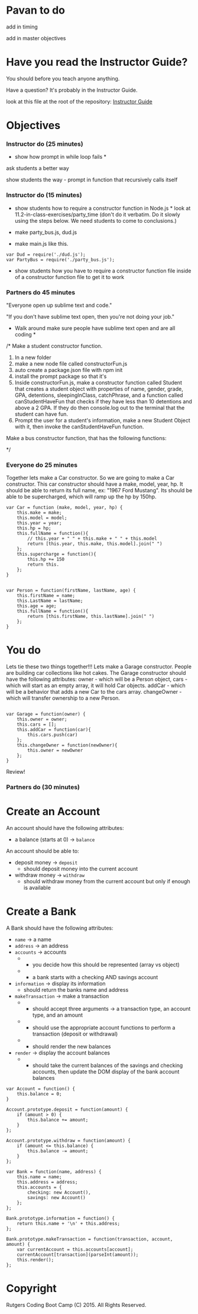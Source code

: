 # Pavan to do

add in timing

add in master objectives

# Have you read the Instructor Guide?

You should before you teach anyone anything.

Have a question? It's probably in the Instructor Guide.

look at this file at the root of the repository: 
[Instructor Guide](https://github.com/RutgersCodingBootcamp/All-Lesson-Plans/blob/master/instructor_guide.md)

# Objectives


### Instructor do (25 minutes)

* show how prompt in while loop fails * 

ask students a better way

show students the way - prompt in function that recursively calls itself

### Instructor do (15 minutes)

* show students how to require a constructor function in Node.js *
look at 11.2-in-class-exercises/party_time (don't do it verbatim. Do it slowly using the steps below. We need students to come to conclusions.)

* make party_bus.js, dud.js
 
* make main.js like this.

```
var Dud = require('./dud.js');
var PartyBus = require('./party_bus.js');
```




* show students how you have to require a constructor function file inside of a constructor function file to get it to work

### Partners do 45 minutes

"Everyone open up sublime text and code."

"If you don't have sublime text open, then you're not doing your job."

* Walk around make sure people have sublime text open and are all coding * 

/*
Make a student constructor function.

1. In a new folder
2. make a new node file called constructorFun.js
3. auto create a package.json file with npm init
4. install the prompt package so that it's 
5. Inside constructorFun.js, make a constructor function called Student that creates a student object with properties of name, gender, grade, GPA, detentions, sleepingInClass, catchPhrase, and a function called canStudentHaveFun that checks if they have less than 10 detentions and above a 2 GPA. If they do then console.log out to the terminal that the student can have fun.
6. Prompt the user for a student's information, make a new Student Object with it, then invoke the canStudentHaveFun function.

Make a bus constructor function, that has the following functions:

*/

### Everyone do 25 minutes

Together lets make a Car constructor. So we are going to make a Car constructor. This car constructor should have a make, model, year, hp. It should be able to return its full name, ex: "1967 Ford Mustang". Its should be able to be supercharged, which will ramp up the hp by 150hp. 

```
var Car = function (make, model, year, hp) {
	this.make = make;
	this.model = model;
	this.year = year;
	this.hp = hp;
	this.fullName = function(){
		// this.year + " " + this.make + " " + this.model
		return [this.year, this.make, this.model].join(" ")
	};
	this.supercharge = function(){
		this.hp += 150
		return this.
	};
}


var Person = function(firstName, lastName, age) {
	this.firstName = name;
	this.LastName = lastName;
	this.age = age;
	this.fullName = function(){
		return [this.firstName, this.lastName].join(" ")
	};
}

```

# You do

Lets tie these two things together!!! Lets make a Garage constructor. People are building car collections like hot cakes. The Garage constructor should have the following attributes: owner - which will be a Person object, cars - which will start as an empty array, it will hold Car objects. addCar - which will be a behavior that adds a new Car to the cars array. changeOwner - which will transfer ownership to a new Person. 


```

var Garage = function(owner) {
	this.owner = owner;
	this.cars = [];
	this.addCar = function(car){
		this.cars.push(car)
	};
	this.changeOwner = function(newOwner){
		this.owner = newOwner
	};
}
```

Review!


### Partners do (30 minutes)

# Create an Account

An account should have the following attributes:

- a balance (starts at 0) -> `balance`

An account should be able to:

- deposit money -> `deposit`
	- should deposit money into the current account
- withdraw money -> `withdraw`
	- should withdraw money from the current account but only if enough is available

# Create a Bank

A Bank should have the following attributes:

- `name` -> a name
- `address` -> an address
- `accounts` -> accounts
	+ - you decide how this should be represented (array vs object)
	+ - a bank starts with a checking AND savings account
- `information` -> display its information 
	- should return the banks name and address
- `makeTransaction` -> make a transaction
	+ - should accept three arguments -> a transaction type, an account type, and an amount
	+ - should use the appropriate account functions to perform a transaction (deposit or withdrawal)
	+ - should render the new balances
- `render` -> display the account balances
	+ - should take the current balances of the savings and checking accounts, then update the DOM display of the bank account balances


```
var Account = function() {
	this.balance = 0;
}

Account.prototype.deposit = function(amount) {
	if (amount > 0) {
		this.balance += amount;
	}
};

Account.prototype.withdraw = function(amount) {
	if (amount <= this.balance) {
		this.balance -= amount;
	}
};

var Bank = function(name, address) {
	this.name = name;
	this.address = address;
	this.accounts = {
		checking: new Account(),
		savings: new Account()
	};
};

Bank.prototype.information = function() {
	return this.name + '\n' + this.address;
};

Bank.prototype.makeTransaction = function(transaction, account, amount) {
	var currentAccount = this.accounts[account];
	currentAccount[transaction](parseInt(amount));
	this.render();
};

```


# Copyright
Rutgers Coding Boot Camp (C) 2015. All Rights Reserved.